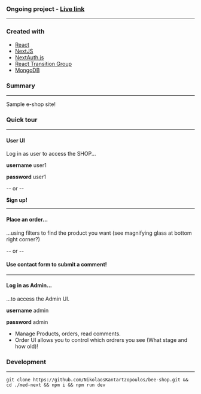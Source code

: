 ### Ongoing project - [Live link](https://bee-shop-nk.vercel.app/shop)

---

### Created with

- [React](https://reactjs.org/)
- [NextJS](https://nextjs.org/)
- [NextAuth.js](https://next-auth.js.org/)
- [React Transition Group](http://reactcommunity.org/react-transition-group/)
- [MongoDB](https://www.mongodb.com/)

### Summary

---

Sample e-shop site!

### Quick tour

---
 #### User UI
 
 Log in as user to access the SHOP...
  
  **username**   user1
  
  **password**  user1
 
  -- or --  
  
  **Sign up!**

---

####  Place an order...

 ...using filters to find the product you want (see magnifying glass at bottom right corner?)

-- or --

#### Use contact form to submit a comment!

---

#### Log in as Admin... 

...to access the Admin UI.

 **username** admin
 
 **password** admin



  -  Manage Products, orders, read comments.
  -  Order UI allows you to control which ordrers you see (What stage and how old)!


### Development

---

```
git clone https://github.com/NikolaosKantartzopoulos/bee-shop.git && cd ./med-next && npm i && npm run dev
```


